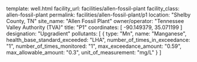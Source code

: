 template: well.html
facility_url: facilities/allen-fossil-plant
facility_class: allen-fossil-plant
permalink: facilities/allen-fossil-plant/p1
location: "Shelby County, TN"
site_name: "Allen Fossil Plant"
owner/operator: "Tennessee Valley Authority (TVA)"
title: "P1"
coordinates: [
  -90.149379,
  35.071199
]
designation: "Upgradient"
pollutants: [
  {
  type: "Mn",
  name: "Manganese",
  health_base_standard_exceeded: "LHA",
  number_of_times_in_exceedance: "1",
  number_of_times_monitored: "1",
  max_exceedance_amount: "0.59",
  max_allowable_amount: "0.3",
  unit_of_measurement: "mg/L"
  }
]
